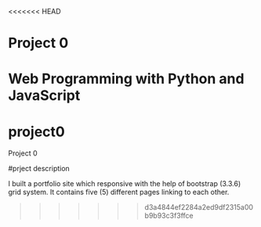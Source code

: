 <<<<<<< HEAD
# Project 0

Web Programming with Python and JavaScript
=======
# project0
Project 0

#prject description

I built a portfolio site which responsive with the help of bootstrap (3.3.6) grid system.
It contains five (5) different pages linking to each other.

>>>>>>> d3a4844ef2284a2ed9df2315a00b9b93c3f3ffce
